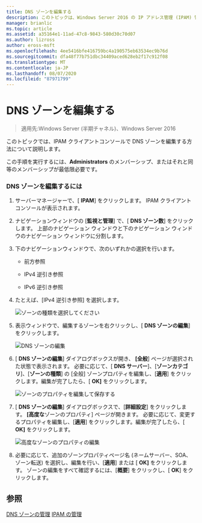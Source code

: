 ```yaml
---
title: DNS ゾーンを編集する
description: このトピックは、Windows Server 2016 の IP アドレス管理 (IPAM) 管理ガイドに含まれています。
manager: brianlic
ms.topic: article
ms.assetid: a35164e1-11ad-47c8-9843-580d30c70d07
ms.author: lizross
author: eross-msft
ms.openlocfilehash: 4ee5416bfe416759bc4a190575eb63534ec9b76d
ms.sourcegitcommit: dfa48f77b751dbc34409aced628eb2f17c912f08
ms.translationtype: MT
ms.contentlocale: ja-JP
ms.lasthandoff: 08/07/2020
ms.locfileid: "87971799"
---
```

# <a name="edit-a-dns-zone"></a>DNS ゾーンを編集する

>適用先:Windows Server (半期チャネル)、Windows Server 2016

このトピックでは、IPAM クライアントコンソールで DNS ゾーンを編集する方法について説明します。

この手順を実行するには、**Administrators** のメンバーシップ、またはそれと同等のメンバーシップが最低限必要です。

### <a name="to-edit-a-dns-zone"></a>DNS ゾーンを編集するには

1.  サーバーマネージャーで、[ **IPAM**] をクリックします。 IPAM クライアントコンソールが表示されます。

2.  ナビゲーションウィンドウの [**監視と管理**] で、[ **DNS ゾーン数**] をクリックします。 上部のナビゲーション ウィンドウと下のナビゲーション ウィンドウのナビゲーション ウィンドウに分割します。

3.  下のナビゲーションウィンドウで、次のいずれかの選択を行います。

    -   前方参照

    -   IPv4 逆引き参照

    -   IPv6 逆引き参照

4.  たとえば、[IPv4 逆引き参照] を選択します。

    ![ゾーンの種類を選択してください](../../media/Edit-a-DNS-Zone/ipam_EditZone_01.jpg)

5.  表示ウィンドウで、編集するゾーンを右クリックし、[ **DNS ゾーンの編集**] をクリックします。

    ![DNS ゾーンの編集](../../media/Edit-a-DNS-Zone/ipam_EditZone_02.jpg)

6.  [ **DNS ゾーンの編集**] ダイアログボックスが開き、 **[全般**] ページが選択された状態で表示されます。 必要に応じて、[ **DNS サーバー**]、[**ゾーンカテゴリ**]、[**ゾーンの種類**] の [全般] ゾーンプロパティを編集し、[**適用**] をクリックします。編集が完了したら、[ **OK]** をクリックします。

    ![ゾーンのプロパティを編集して保存する](../../media/Edit-a-DNS-Zone/ipam_EditZone_03a.jpg)

7.  [ **DNS ゾーンの編集**] ダイアログボックスで、[**詳細設定**] をクリックします。 **[高度な**ゾーンのプロパティ] ページが開きます。 必要に応じて、変更するプロパティを編集し、[**適用**] をクリックします。編集が完了したら、[ **OK]** をクリックします。

    ![高度なゾーンのプロパティの編集](../../media/Edit-a-DNS-Zone/ipam_EditZone_04a.jpg)

8.  必要に応じて、追加のゾーンプロパティページ名 (ネームサーバー、SOA、ゾーン転送) を選択し、編集を行い、[**適用**] または [ **OK]** をクリックします。 ゾーンの編集をすべて確認するには、[**概要**] をクリックし、[ **OK**] をクリックします。

## <a name="see-also"></a>参照
[DNS ゾーンの管理](DNS-Zone-Management.md) 
[IPAM の管理](Manage-IPAM.md)



